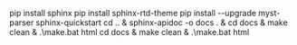 pip install sphinx
pip install sphinx-rtd-theme
pip install --upgrade myst-parser
sphinx-quickstart
cd .. & sphinx-apidoc -o docs . & cd docs & make clean & .\make.bat html
cd docs & make clean & .\make.bat html

